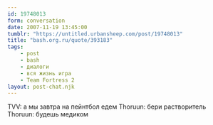 ```yaml
---
id: 19748013
form: conversation
date: 2007-11-19 13:45:00
tumblr: "https://untitled.urbansheep.com/post/19748013"
title: "bash.org.ru/quote/393183"
tags:
    - post
    - bash
    - диалоги
    - вся жизнь игра
    - Team Fortress 2
layout: post-chat.njk
---
```


TVV: а мы завтра на пейнтбол едем
Thoruun: бери растворитель
Thoruun: будешь медиком

